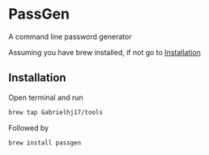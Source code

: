 # PassGen

A command line password generator

Assuming you have brew installed, if not go to [Installation](https://docs.brew.sh/Installation)

## Installation

Open terminal and run

```bash
brew tap Gabrielhj17/tools
```

Followed by 

```bash
brew install passgen
```

